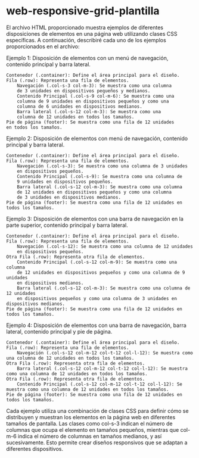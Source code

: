 # web-responsive-grid-plantilla

El archivo HTML proporcionado muestra ejemplos de 
diferentes disposiciones de elementos en una página 
web utilizando clases CSS específicas. A continuación,
describiré cada uno de los ejemplos proporcionados en el archivo:

Ejemplo 1: Disposición de elementos con un menú de navegación,
contenido principal y barra lateral.

    Contenedor (.container): Define el área principal para el diseño.
    Fila (.row): Representa una fila de elementos.
        Navegación (.col-s-3 col-m-3): Se muestra como una columna
        de 3 unidades en dispositivos pequeños y medianos.
        Contenido Principal (.col-s-9 col-m-6): Se muestra como una
        columna de 9 unidades en dispositivos pequeños y como una 
        columna de 6 unidades en dispositivos medianos.
        Barra lateral (.col-s-12 col-m-3): Se muestra como una
        columna de 12 unidades en todos los tamaños.
    Pie de página (footer): Se muestra como una fila de 12 unidades 
    en todos los tamaños.

Ejemplo 2: Disposición de elementos con menú de navegación, contenido 
principal y barra lateral.

    Contenedor (.container): Define el área principal para el diseño.
    Fila (.row): Representa una fila de elementos.
        Navegación (.col-s-3): Se muestra como una columna de 3 unidades 
        en dispositivos pequeños.
        Contenido Principal (.col-s-9): Se muestra como una columna de
        9 unidades en dispositivos pequeños.
        Barra lateral (.col-s-12 col-m-3): Se muestra como una columna
        de 12 unidades en dispositivos pequeños y como una columna 
        de 3 unidades en dispositivos medianos.
    Pie de página (footer): Se muestra como una fila de 12 unidades en todos los tamaños.

Ejemplo 3: Disposición de elementos con una barra de navegación en la
parte superior, contenido principal y barra lateral.

    Contenedor (.container): Define el área principal para el diseño.
    Fila (.row): Representa una fila de elementos.
        Navegación (.col-s-12): Se muestra como una columna de 12 unidades 
        en dispositivos pequeños.
    Otra Fila (.row): Representa otra fila de elementos.
        Contenido Principal (.col-s-12 col-m-9): Se muestra como una columna 
        de 12 unidades en dispositivos pequeños y como una columna de 9 unidades
        en dispositivos medianos.
        Barra lateral (.col-s-12 col-m-3): Se muestra como una columna de 12 unidades 
        en dispositivos pequeños y como una columna de 3 unidades en dispositivos medianos.
    Pie de página (footer): Se muestra como una fila de 12 unidades en todos los tamaños.

Ejemplo 4: Disposición de elementos con una barra de navegación, barra lateral, contenido 
principal y pie de página.

    Contenedor (.container): Define el área principal para el diseño.
    Fila (.row): Representa una fila de elementos.
        Navegación (.col-s-12 col-m-12 col-t-12 col-l-12): Se muestra como una columna de 12 unidades en todos los tamaños.
    Otra Fila (.row): Representa otra fila de elementos.
        Barra lateral (.col-s-12 col-m-12 col-t-12 col-l-12): Se muestra como una columna de 12 unidades en todos los tamaños.
    Otra Fila (.row): Representa otra fila de elementos.
        Contenido Principal (.col-s-12 col-m-12 col-t-12 col-l-12): Se muestra como una columna de 12 unidades en todos los tamaños.
    Pie de página (footer): Se muestra como una fila de 12 unidades en todos los tamaños.

Cada ejemplo utiliza una combinación de clases CSS para definir cómo se distribuyen y muestran los elementos en la página web en diferentes tamaños de pantalla. Las clases como col-s-3 indican el número de columnas que ocupa el elemento en tamaños pequeños, mientras que col-m-6 indica el número de columnas en tamaños medianos, y así sucesivamente. Esto permite crear diseños responsivos que se adaptan a diferentes dispositivos.
